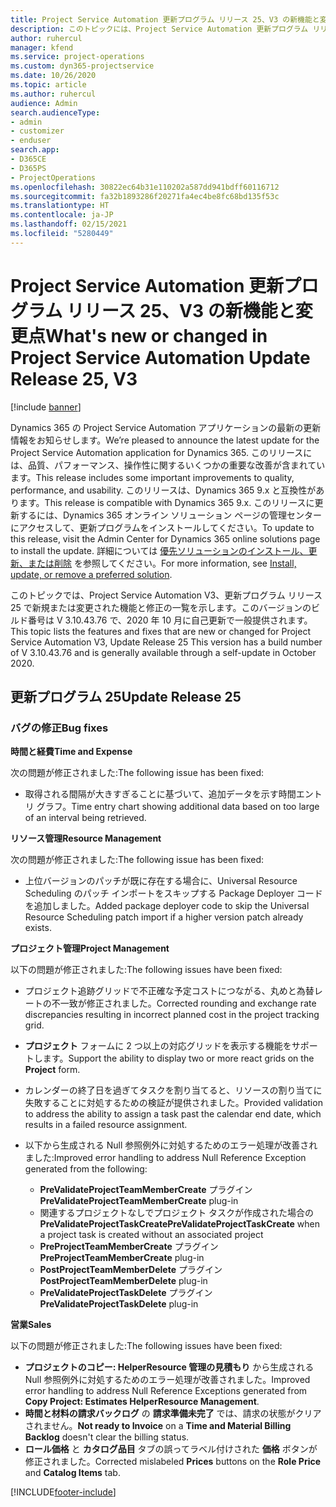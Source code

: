 ```yaml
---
title: Project Service Automation 更新プログラム リリース 25、V3 の新機能と変更点
description: このトピックには、Project Service Automation 更新プログラム リリース 25、V3 で利用可能な機能と修正をリスト化しています。
author: ruhercul
manager: kfend
ms.service: project-operations
ms.custom: dyn365-projectservice
ms.date: 10/26/2020
ms.topic: article
ms.author: ruhercul
audience: Admin
search.audienceType:
- admin
- customizer
- enduser
search.app:
- D365CE
- D365PS
- ProjectOperations
ms.openlocfilehash: 30822ec64b31e110202a587dd941bdff60116712
ms.sourcegitcommit: fa32b1893286f20271fa4ec4be8fc68bd135f53c
ms.translationtype: HT
ms.contentlocale: ja-JP
ms.lasthandoff: 02/15/2021
ms.locfileid: "5280449"
---
```

# <a name="whats-new-or-changed-in-project-service-automation-update-release-25-v3"></a><span data-ttu-id="d00dc-103">Project Service Automation 更新プログラム リリース 25、V3 の新機能と変更点</span><span class="sxs-lookup"><span data-stu-id="d00dc-103">What's new or changed in Project Service Automation Update Release 25, V3</span></span>

[!include [banner](../includes/psa-now-project-operations.md)]

<span data-ttu-id="d00dc-104">Dynamics 365 の Project Service Automation アプリケーションの最新の更新情報をお知らせします。</span><span class="sxs-lookup"><span data-stu-id="d00dc-104">We’re pleased to announce the latest update for the Project Service Automation application for Dynamics 365.</span></span> <span data-ttu-id="d00dc-105">このリリースには、品質、パフォーマンス、操作性に関するいくつかの重要な改善が含まれています。</span><span class="sxs-lookup"><span data-stu-id="d00dc-105">This release includes some important improvements to quality, performance, and usability.</span></span> <span data-ttu-id="d00dc-106">このリリースは、Dynamics 365 9.x と互換性があります。</span><span class="sxs-lookup"><span data-stu-id="d00dc-106">This release is compatible with Dynamics 365 9.x.</span></span> <span data-ttu-id="d00dc-107">このリリースに更新するには、Dynamics 365 オンライン ソリューション ページの管理センターにアクセスして、更新プログラムをインストールしてください。</span><span class="sxs-lookup"><span data-stu-id="d00dc-107">To update to this release, visit the Admin Center for Dynamics 365 online solutions page to install the update.</span></span> <span data-ttu-id="d00dc-108">詳細については [優先ソリューションのインストール、更新、または削除](https://docs.microsoft.com/power-platform/admin/install-remove-preferred-solution) を参照してください。</span><span class="sxs-lookup"><span data-stu-id="d00dc-108">For more information, see [Install, update, or remove a preferred solution](https://docs.microsoft.com/power-platform/admin/install-remove-preferred-solution).</span></span>

<span data-ttu-id="d00dc-109">このトピックでは、Project Service Automation V3、更新プログラム リリース 25 で新規または変更された機能と修正の一覧を示します。このバージョンのビルド番号は V 3.10.43.76 で、2020 年 10 月に自己更新で一般提供されます。</span><span class="sxs-lookup"><span data-stu-id="d00dc-109">This topic lists the features and fixes that are new or changed for Project Service Automation V3, Update Release 25 This version has a build number of V 3.10.43.76 and is generally available through a self-update in October 2020.</span></span>

## <a name="update-release-25"></a><span data-ttu-id="d00dc-110">更新プログラム 25</span><span class="sxs-lookup"><span data-stu-id="d00dc-110">Update Release 25</span></span>

### <a name="bug-fixes"></a><span data-ttu-id="d00dc-111">バグの修正</span><span class="sxs-lookup"><span data-stu-id="d00dc-111">Bug fixes</span></span>

<span data-ttu-id="d00dc-112">**時間と経費**</span><span class="sxs-lookup"><span data-stu-id="d00dc-112">**Time and Expense**</span></span>

<span data-ttu-id="d00dc-113">次の問題が修正されました:</span><span class="sxs-lookup"><span data-stu-id="d00dc-113">The following issue has been fixed:</span></span>

- <span data-ttu-id="d00dc-114">取得される間隔が大きすぎることに基づいて、追加データを示す時間エントリ グラフ。</span><span class="sxs-lookup"><span data-stu-id="d00dc-114">Time entry chart showing additional data based on too large of an interval being retrieved.</span></span>

<span data-ttu-id="d00dc-115">**リソース管理**</span><span class="sxs-lookup"><span data-stu-id="d00dc-115">**Resource Management**</span></span>

<span data-ttu-id="d00dc-116">次の問題が修正されました:</span><span class="sxs-lookup"><span data-stu-id="d00dc-116">The following issue has been fixed:</span></span>

- <span data-ttu-id="d00dc-117">上位バージョンのパッチが既に存在する場合に、Universal Resource Scheduling のパッチ インポートをスキップする Package Deployer コードを追加しました。</span><span class="sxs-lookup"><span data-stu-id="d00dc-117">Added package deployer code to skip the Universal Resource Scheduling patch import if a higher version patch already exists.</span></span>

<span data-ttu-id="d00dc-118">**プロジェクト管理**</span><span class="sxs-lookup"><span data-stu-id="d00dc-118">**Project Management**</span></span>

<span data-ttu-id="d00dc-119">以下の問題が修正されました:</span><span class="sxs-lookup"><span data-stu-id="d00dc-119">The following issues have been fixed:</span></span>

- <span data-ttu-id="d00dc-120">プロジェクト追跡グリッドで不正確な予定コストにつながる、丸めと為替レートの不一致が修正されました。</span><span class="sxs-lookup"><span data-stu-id="d00dc-120">Corrected rounding and exchange rate discrepancies resulting in incorrect planned cost in the project tracking grid.</span></span>
- <span data-ttu-id="d00dc-121">**プロジェクト** フォームに 2 つ以上の対応グリッドを表示する機能をサポートします。</span><span class="sxs-lookup"><span data-stu-id="d00dc-121">Support the ability to display two or more react grids on the **Project** form.</span></span>
- <span data-ttu-id="d00dc-122">カレンダーの終了日を過ぎてタスクを割り当てると、リソースの割り当てに失敗することに対処するための検証が提供されました。</span><span class="sxs-lookup"><span data-stu-id="d00dc-122">Provided validation to address the ability to assign a task past the calendar end date, which results in a failed resource assignment.</span></span>
- <span data-ttu-id="d00dc-123">以下から生成される Null 参照例外に対処するためのエラー処理が改善されました:</span><span class="sxs-lookup"><span data-stu-id="d00dc-123">Improved error handling to address Null Reference Exception generated from the following:</span></span>

    - <span data-ttu-id="d00dc-124">**PreValidateProjectTeamMemberCreate** プラグイン</span><span class="sxs-lookup"><span data-stu-id="d00dc-124">**PreValidateProjectTeamMemberCreate** plug-in</span></span>
    - <span data-ttu-id="d00dc-125">関連するプロジェクトなしでプロジェクト タスクが作成された場合の **PreValidateProjectTaskCreate**</span><span class="sxs-lookup"><span data-stu-id="d00dc-125">**PreValidateProjectTaskCreate** when a project task is created without an associated project</span></span>
    - <span data-ttu-id="d00dc-126">**PreProjectTeamMemberCreate** プラグイン</span><span class="sxs-lookup"><span data-stu-id="d00dc-126">**PreProjectTeamMemberCreate** plug-in</span></span>
    - <span data-ttu-id="d00dc-127">**PostProjectTeamMemberDelete** プラグイン</span><span class="sxs-lookup"><span data-stu-id="d00dc-127">**PostProjectTeamMemberDelete** plug-in</span></span>
    - <span data-ttu-id="d00dc-128">**PreValidateProjectTaskDelete** プラグイン</span><span class="sxs-lookup"><span data-stu-id="d00dc-128">**PreValidateProjectTaskDelete** plug-in</span></span>

<span data-ttu-id="d00dc-129">**営業**</span><span class="sxs-lookup"><span data-stu-id="d00dc-129">**Sales**</span></span>

<span data-ttu-id="d00dc-130">以下の問題が修正されました:</span><span class="sxs-lookup"><span data-stu-id="d00dc-130">The following issues have been fixed:</span></span>

- <span data-ttu-id="d00dc-131">**プロジェクトのコピー: HelperResource 管理の見積もり** から生成される Null 参照例外に対処するためのエラー処理が改善されました。</span><span class="sxs-lookup"><span data-stu-id="d00dc-131">Improved error handling to address Null Reference Exceptions generated from **Copy Project: Estimates HelperResource Management**.</span></span>
- <span data-ttu-id="d00dc-132">**時間と材料の請求バックログ** の **請求準備未完了** では、請求の状態がクリアされません。</span><span class="sxs-lookup"><span data-stu-id="d00dc-132">**Not ready to Invoice** on a **Time and Material Billing Backlog** doesn't clear the billing status.</span></span>
- <span data-ttu-id="d00dc-133">**ロール価格** と **カタログ品目** タブの誤ってラベル付けされた **価格** ボタンが修正されました。</span><span class="sxs-lookup"><span data-stu-id="d00dc-133">Corrected mislabeled **Prices** buttons on the **Role Price** and **Catalog Items** tab.</span></span>


[!INCLUDE[footer-include](../includes/footer-banner.md)]